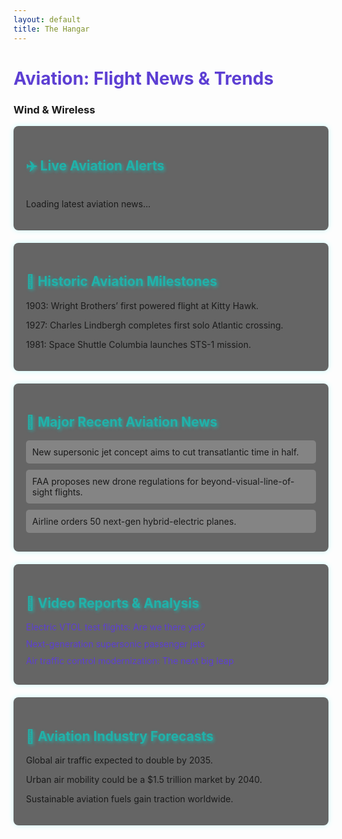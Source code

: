 ```yaml
---
layout: default
title: The Hangar
---
```


<h1 style="text-align: left; color: #5D3FD3;">Aviation: Flight News & Trends</h1>

<!-- 🎥 YouTube Widget -->
<div>
    <h3>Wind & Wireless</h3>
    <script type="text/javascript" src="https://feed.mikle.com/js/fw-loader.js" 
        preloader-text="Loading" 
        data-fw-param="171544/">
    </script>
</div>

<!-- ✈️ Live Aviation Alerts -->
<div class="section">
    <h2 style="text-align: left;">✈️ Live Aviation Alerts</h2>
    <div id="aviation-carousel" class="carousel-container">
        <p style="text-align: left;">Loading latest aviation news...</p>
    </div>
</div>

<!-- 📜 Historic Aviation Milestones -->
<div class="section">
    <h2 style="text-align: left;">📜 Historic Aviation Milestones</h2>
    <p style="text-align: left;">1903: Wright Brothers’ first powered flight at Kitty Hawk.</p>
    <p style="text-align: left;">1927: Charles Lindbergh completes first solo Atlantic crossing.</p>
    <p style="text-align: left;">1981: Space Shuttle Columbia launches STS-1 mission.</p>
</div>

<!-- 🛫 Major Recent Aviation News -->
<div class="section">
    <h2 style="text-align: left;">🛫 Major Recent Aviation News</h2>
    <div class="news-item" style="text-align: left;">New supersonic jet concept aims to cut transatlantic time in half.</div>
    <div class="news-item" style="text-align: left;">FAA proposes new drone regulations for beyond-visual-line-of-sight flights.</div>
    <div class="news-item" style="text-align: left;">Airline orders 50 next-gen hybrid-electric planes.</div>
</div>

<!-- 🎥 Video Reports & Analysis -->
<div class="section">
    <h2 style="text-align: left;">🎥 Video Reports & Analysis</h2>
    <div class="video-list" style="text-align: left;">
        <div><a href="#">Electric VTOL test flights: Are we there yet?</a></div>
        <div><a href="#">Next-generation supersonic passenger jets</a></div>
        <div><a href="#">Air traffic control modernization: The next big leap</a></div>
    </div>
</div>

<!-- 🔮 Aviation Industry Forecasts -->
<div class="section">
    <h2 style="text-align: left;">🔮 Aviation Industry Forecasts</h2>
    <p style="text-align: left;">Global air traffic expected to double by 2035.</p>
    <p style="text-align: left;">Urban air mobility could be a $1.5 trillion market by 2040.</p>
    <p style="text-align: left;">Sustainable aviation fuels gain traction worldwide.</p>
</div>

<style>
.carousel-container {
    position: relative;
    width: 100%;
    height: auto;
    overflow: hidden;
    text-align: left;
}

.carousel-item {
    display: none;
    opacity: 0;
    transition: opacity 1s ease-in-out;
}

.carousel-item.active {
    display: block;
    opacity: 1;
}

.news-item {
    margin-bottom: 10px;
    padding: 10px;
    background: rgba(255, 255, 255, 0.2);
    border-radius: 5px;
}

.section {
    background: rgba(0, 0, 0, 0.6);
    padding: 20px;
    margin-bottom: 20px;
    border-radius: 8px;
    box-shadow: 0px 0px 10px rgba(0, 255, 255, 0.2);
}

h2 {
    color: #20B2AA;
    text-shadow: 2px 2px 5px rgba(32, 178, 170, 0.8);
}

.video-list a {
    color: #5D3FD3;
    text-decoration: none;
    display: block;
    margin-bottom: 10px;
}

.video-list a:hover {
    color: #20B2AA;
}

/* Styling for YouTube Mikle Plugin video items */
#youtube-mikle-container .video-item {
    flex: 0 0 auto;
    width: 300px;
    height: 169px;
    border-radius: 5px;
    overflow: hidden;
}
</style>

<script>
async function fetchAviationRSS() {
    const rssFeeds = [
        "https://www.aopa.org/news-and-media/news/rss",
        "https://www.flightglobal.com/feeds/allnews",
        "https://aviationweek.com/rss.xml",
        "https://www.faa.gov/newsroom/rss",
        "https://www.nasa.gov/rss/dyn/aeronautics.rss"
    ];

    let allArticles = [];

    for (const feedUrl of rssFeeds) {
        try {
            console.log(`Fetching: ${feedUrl}`);
            const response = await fetch(`https://api.rss2json.com/v1/api.json?rss_url=${encodeURIComponent(feedUrl)}`);
            const data = await response.json();

            if (data.items) {
                data.items.slice(0, 2).forEach(item => {
                    allArticles.push({
                        title: item.title,
                        link: item.link,
                        source: new URL(feedUrl).hostname,
                        date: new Date(item.pubDate).getTime()
                    });
                });
            }
        } catch (error) {
            console.error(`Failed to fetch ${feedUrl}:`, error);
        }
    }

    allArticles = allArticles.sort((a, b) => b.date - a.date).slice(0, 5);

    displayAviationCarousel(allArticles);
}

function displayAviationCarousel(articles) {
    const carouselContainer = document.getElementById("aviation-carousel");
    carouselContainer.innerHTML = "";

    if (articles.length === 0) {
        carouselContainer.innerHTML = "<p style='color: red;'>No aviation alerts available.</p>";
        return;
    }

    articles.forEach((article, index) => {
        const slide = document.createElement("div");
        slide.classList.add("carousel-item");
        if (index === 0) slide.classList.add("active");

        slide.innerHTML = `
            <p class="news-item">
                <strong><a href="${article.link}" target="_blank" style="color: #5D3FD3;">
                    ${article.title}
                </a></strong><br>
                <small style="color: #ccc;">${article.source}</small>
            </p>
        `;
        carouselContainer.appendChild(slide);
    });

    startCarousel();
}

function startCarousel() {
    let index = 0;
    const slides = document.querySelectorAll(".carousel-item");
    if (slides.length === 0) return;

    setInterval(() => {
        slides.forEach(slide => slide.classList.remove("active"));
        slides[index].classList.add("active");
        index = (index + 1) % slides.length;
    }, 5000);
}

document.addEventListener('DOMContentLoaded', function() {
    // Initialize Aviation RSS Fetch
    fetchAviationRSS();

    // Initialize YouTube Mikle Plugin for top videos
    if (typeof MikleYouTube !== 'undefined') {
        new MikleYouTube({
            container: '#youtube-mikle-container',
            videoCount: 5  // fetch 5 videos
            // additional config options can be added here as needed
        });
    } else {
        console.error("MikleYouTube plugin not loaded.");
    }
});
</script>
